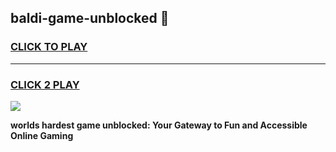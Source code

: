 
## baldi-game-unblocked 👋
<h3>
<a href="https://premium.freeplayer.one?title=baldi-game-unblocked&ref=14F">CLICK TO PLAY</a></h3>
<hr>

<h3>
<a href="https://premium.freeplayer.one?title=baldi-game-unblocked&ref=14F">CLICK 2 PLAY</a>
  
</h3>

<a href="https://premium.freeplayer.one?title=baldi-game-unblocked&ref=12F/"><img src="https://clearcache.store/games.png"></a>


**worlds hardest game unblocked: Your Gateway to Fun and Accessible Online Gaming**
